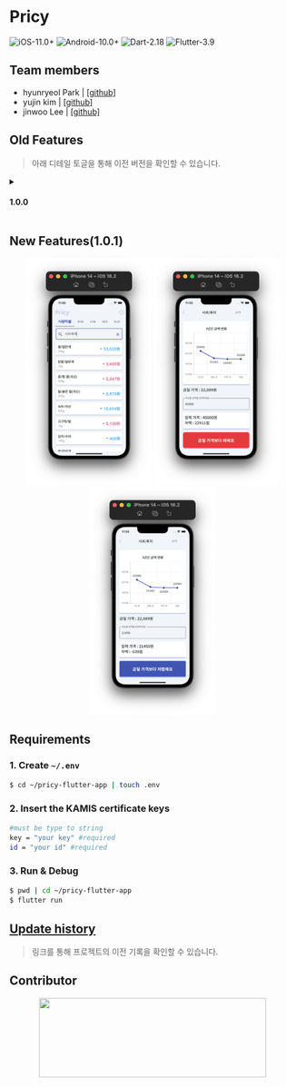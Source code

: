 # Pricy
![iOS-11.0+](https://img.shields.io/badge/iOS-11.0+-lightgray.svg?style=flat-square&logo=apple)
![Android-10.0+](https://img.shields.io/badge/Android-10.0+-green.svg?style=flat-square&logo=android)
![Dart-2.18](https://img.shields.io/badge/Dart-2.18-blue.svg?style=flat-square&logo=dart)
![Flutter-3.9](https://img.shields.io/badge/Flutter-3.9-blue.svg?style=flat-square&logo=flutter)

## Team members
- hyunryeol Park | [[github]](https://github.com/devpark435)
- yujin kim | [[github]](https://github.com/yujinkim1)
- jinwoo Lee | [[github]](https://github.com/yeeZinu)

## Old Features
> 아래 디테일 토글을 통해 이전 버전을 확인할 수 있습니다.

<details>
<summary><h4>1.0.0</h4></summary>
<div markdown="1">
<p align="center">
<img src=".github/home_screen.png" height="400px" width="210px">
<img src=".github/detail_screen_1.png" height="400px" width="210px">
<img src=".github/detail_screen_2.png" height="400px" width="210px">
</p>
</div>
</details>

## New Features(1.0.1)
<p align="center">
<img src=".github/new_home_screen.png" height="400px" width="220px">
<img src=".github/new_detail_screen_1.png" height="400px" width="220px">
<img src=".github/new_detail_screen_2.png" height="400px" width="220px">
</p>

## Requirements
### 1. Create `~/.env`

```bash
$ cd ~/pricy-flutter-app | touch .env
```
### 2. Insert the KAMIS certificate keys

```bash
#must be type to string
key = "your key" #required
id = "your id" #required
```
### 3. Run & Debug

```bash
$ pwd | cd ~/pricy-flutter-app
$ flutter run
```

## [Update history](.github/HISTORY.md)
> 링크를 통해 프로젝트의 이전 기록을 확인할 수 있습니다.

## Contributor
<p align="center">
    <a href="https://www.kamis.or.kr/customer/main/main.do">
        <img src=".github/kamis.png" height="140px" width="400px">
    </a>
</p>